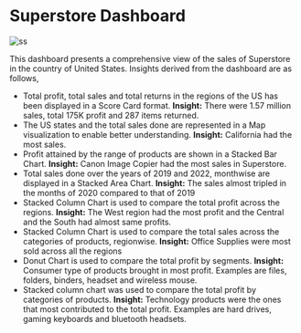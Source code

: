 # Superstore Dashboard

  ![ss](https://github.com/subhi098/Superstore-Dashboard/assets/159947771/16dc190e-a7d6-4e9f-8b19-97e3330ca920)

This dashboard presents a comprehensive view of the sales of Superstore in the country of United States. Insights derived from the dashboard are as follows,
  - Total profit, total sales and total returns in the regions of the US has been displayed in a Score Card format.
**Insight:** There were 1.57 million sales, total 175K profit and 287 items returned.
  - The US states and the total sales done are represented in a Map visualization to enable better understanding.
**Insight:** California had the most sales.
  - Profit attained by the range of products are shown in a Stacked Bar Chart.
**Insight:** Canon Image Copier had the most sales in Superstore.
  - Total sales done over the years of 2019 and 2022, monthwise are displayed in a Stacked Area Chart.
**Insight:** The sales almost tripled in the months of 2020 compared to that of 2019
  - Stacked Column Chart is used to compare the total profit across the regions.
**Insight:** The West region had the most profit and the Central and the South had almost same profits.
  - Stacked Column Chart is used to compare the total sales across the categories of products, regionwise.
**Insight:** Office Supplies were most sold across all the regions
  - Donut Chart is used to compare the total profit by segments.
**Insight:** Consumer type of products brought in most profit. Examples are files, folders, binders, headset and wireless mouse.
  - Stacked column chart was used to compare the total profit by categories of products.
**Insight:** Technology products were the ones that most contributed to the total profit. Examples are hard drives, gaming keyboards and bluetooth headsets.
